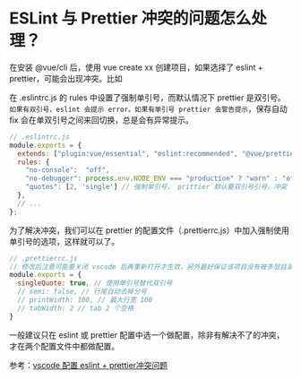 # ESLint 与 Prettier 冲突的问题怎么处理？

在安装 @vue/cli 后，使用 vue create xx 创建项目，如果选择了 eslint + prettier，可能会出现冲突。比如

在 .eslintrc.js 的 rules 中设置了强制单引号，而默认情况下 prettier 是双引号。`如果有双引号，eslint 会提示 error。如果有单引号 prettier 会警告提示`，保存自动 fix 会在单双引号之间来回切换，总是会有异常提示。
```js
// .eslintrc.js
module.exports = {
  extends: ["plugin:vue/essential", "eslint:recommended", "@vue/prettier"],
  rules: {
    "no-console":  "off",
    "no-debugger": process.env.NODE_ENV === "production" ? "warn" : "off",
    "quotes": [2, 'single'] // 强制单引号， prittier 默认要双引号引号，冲突
  },
  // ...
};
```

为了解决冲突，我们可以在 prettier 的配置文件（.prettierrc.js）中加入强制使用单引号的选项，这样就可以了。
```js
// .prettierrc.js
// 修改后注意可能要关闭 vscode 后再重新打开才生效，另外最好保证该项目没有被多层目录嵌套，直接打开的项目
module.exports = {
  singleQuote: true, // 使用单引号替代双引号
  // semi: false, // 行尾自动去掉分号
  // printWidth: 100, // 最大行宽 100
  // tabWidth: 2 // tab 2 个空格
}
```

一般建议只在 eslint 或 prettier 配置中选一个做配置，除非有解决不了的冲突，才在两个配置文件中都做配置。

参考：[vscode 配置 eslint + prettier冲突问题](https://segmentfault.com/q/1010000016953293)
